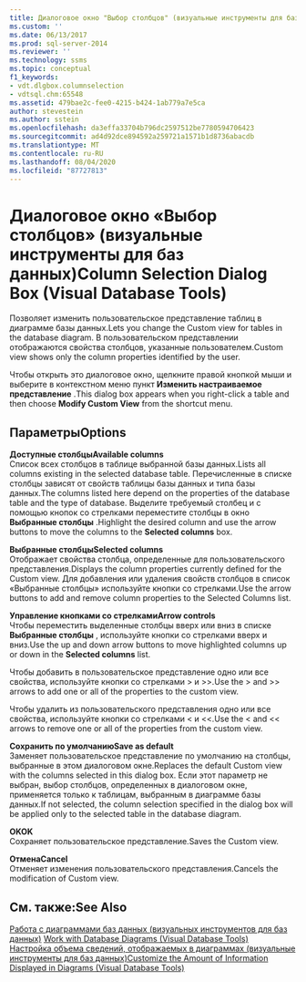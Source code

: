 ```yaml
---
title: Диалоговое окно "Выбор столбцов" (визуальные инструменты для баз данных) | Документация Майкрософт
ms.custom: ''
ms.date: 06/13/2017
ms.prod: sql-server-2014
ms.reviewer: ''
ms.technology: ssms
ms.topic: conceptual
f1_keywords:
- vdt.dlgbox.columnselection
- vdtsql.chm:65548
ms.assetid: 479bae2c-fee0-4215-b424-1ab779a7e5ca
author: stevestein
ms.author: sstein
ms.openlocfilehash: da3effa33704b796dc2597512be7780594706423
ms.sourcegitcommit: ad4d92dce894592a259721a1571b1d8736abacdb
ms.translationtype: MT
ms.contentlocale: ru-RU
ms.lasthandoff: 08/04/2020
ms.locfileid: "87727813"
---
```

# <a name="column-selection-dialog-box-visual-database-tools"></a><span data-ttu-id="9e532-102">Диалоговое окно «Выбор столбцов» (визуальные инструменты для баз данных)</span><span class="sxs-lookup"><span data-stu-id="9e532-102">Column Selection Dialog Box (Visual Database Tools)</span></span>
  <span data-ttu-id="9e532-103">Позволяет изменить пользовательское представление таблиц в диаграмме базы данных.</span><span class="sxs-lookup"><span data-stu-id="9e532-103">Lets you change the Custom view for tables in the database diagram.</span></span> <span data-ttu-id="9e532-104">В пользовательском представлении отображаются свойства столбцов, указанные пользователем.</span><span class="sxs-lookup"><span data-stu-id="9e532-104">Custom view shows only the column properties identified by the user.</span></span>  
  
 <span data-ttu-id="9e532-105">Чтобы открыть это диалоговое окно, щелкните правой кнопкой мыши и выберите в контекстном меню пункт **Изменить настраиваемое представление** .</span><span class="sxs-lookup"><span data-stu-id="9e532-105">This dialog box appears when you right-click a table and then choose **Modify Custom View** from the shortcut menu.</span></span>  
  
## <a name="options"></a><span data-ttu-id="9e532-106">Параметры</span><span class="sxs-lookup"><span data-stu-id="9e532-106">Options</span></span>  
 <span data-ttu-id="9e532-107">**Доступные столбцы**</span><span class="sxs-lookup"><span data-stu-id="9e532-107">**Available columns**</span></span>  
 <span data-ttu-id="9e532-108">Список всех столбцов в таблице выбранной базы данных.</span><span class="sxs-lookup"><span data-stu-id="9e532-108">Lists all columns existing in the selected database table.</span></span> <span data-ttu-id="9e532-109">Перечисленные в списке столбцы зависят от свойств таблицы базы данных и типа базы данных.</span><span class="sxs-lookup"><span data-stu-id="9e532-109">The columns listed here depend on the properties of the database table and the type of database.</span></span> <span data-ttu-id="9e532-110">Выделите требуемый столбец и с помощью кнопок со стрелками переместите столбцы в окно **Выбранные столбцы** .</span><span class="sxs-lookup"><span data-stu-id="9e532-110">Highlight the desired column and use the arrow buttons to move the columns to the **Selected columns** box.</span></span>  
  
 <span data-ttu-id="9e532-111">**Выбранные столбцы**</span><span class="sxs-lookup"><span data-stu-id="9e532-111">**Selected columns**</span></span>  
 <span data-ttu-id="9e532-112">Отображает свойства столбца, определенные для пользовательского представления.</span><span class="sxs-lookup"><span data-stu-id="9e532-112">Displays the column properties currently defined for the Custom view.</span></span> <span data-ttu-id="9e532-113">Для добавления или удаления свойств столбцов в список «Выбранные столбцы» используйте кнопки со стрелками.</span><span class="sxs-lookup"><span data-stu-id="9e532-113">Use the arrow buttons to add and remove column properties to the Selected Columns list.</span></span>  
  
 <span data-ttu-id="9e532-114">**Управление кнопками со стрелками**</span><span class="sxs-lookup"><span data-stu-id="9e532-114">**Arrow controls**</span></span>  
 <span data-ttu-id="9e532-115">Чтобы переместить выделенные столбцы вверх или вниз в списке **Выбранные столбцы** , используйте кнопки со стрелками вверх и вниз.</span><span class="sxs-lookup"><span data-stu-id="9e532-115">Use the up and down arrow buttons to move highlighted columns up or down in the **Selected columns** list.</span></span>  
  
 <span data-ttu-id="9e532-116">Чтобы добавить в пользовательское представление одно или все свойства, используйте кнопки со стрелками > и >>.</span><span class="sxs-lookup"><span data-stu-id="9e532-116">Use the > and >> arrows to add one or all of the properties to the custom view.</span></span>  
  
 <span data-ttu-id="9e532-117">Чтобы удалить из пользовательского представления одно или все свойства, используйте кнопки со стрелками < и <<.</span><span class="sxs-lookup"><span data-stu-id="9e532-117">Use the < and << arrows to remove one or all of the properties from the custom view.</span></span>  
  
 <span data-ttu-id="9e532-118">**Сохранить по умолчанию**</span><span class="sxs-lookup"><span data-stu-id="9e532-118">**Save as default**</span></span>  
 <span data-ttu-id="9e532-119">Заменяет пользовательское представление по умолчанию на столбцы, выбранные в этом диалоговом окне.</span><span class="sxs-lookup"><span data-stu-id="9e532-119">Replaces the default Custom view with the columns selected in this dialog box.</span></span> <span data-ttu-id="9e532-120">Если этот параметр не выбран, выбор столбцов, определенных в диалоговом окне, применяется только к таблицам, выбранным в диаграмме базы данных.</span><span class="sxs-lookup"><span data-stu-id="9e532-120">If not selected, the column selection specified in the dialog box will be applied only to the selected table in the database diagram.</span></span>  
  
 <span data-ttu-id="9e532-121">**OK**</span><span class="sxs-lookup"><span data-stu-id="9e532-121">**OK**</span></span>  
 <span data-ttu-id="9e532-122">Сохраняет пользовательское представление.</span><span class="sxs-lookup"><span data-stu-id="9e532-122">Saves the Custom view.</span></span>  
  
 <span data-ttu-id="9e532-123">**Отмена**</span><span class="sxs-lookup"><span data-stu-id="9e532-123">**Cancel**</span></span>  
 <span data-ttu-id="9e532-124">Отменяет изменения пользовательского представления.</span><span class="sxs-lookup"><span data-stu-id="9e532-124">Cancels the modification of Custom view.</span></span>  
  
## <a name="see-also"></a><span data-ttu-id="9e532-125">См. также:</span><span class="sxs-lookup"><span data-stu-id="9e532-125">See Also</span></span>  
 <span data-ttu-id="9e532-126">[Работа с диаграммами баз данных &#40;визуальных инструментов для баз данных&#41;](visual-database-tools.md) </span><span class="sxs-lookup"><span data-stu-id="9e532-126">[Work with Database Diagrams &#40;Visual Database Tools&#41;](visual-database-tools.md) </span></span>  
 [<span data-ttu-id="9e532-127">Настройка объема сведений, отображаемых в диаграммах (визуальные инструменты для баз данных)</span><span class="sxs-lookup"><span data-stu-id="9e532-127">Customize the Amount of Information Displayed in Diagrams &#40;Visual Database Tools&#41;</span></span>](customize-the-amount-of-information-displayed-in-diagrams-visual-database-tools.md)  
  
  
